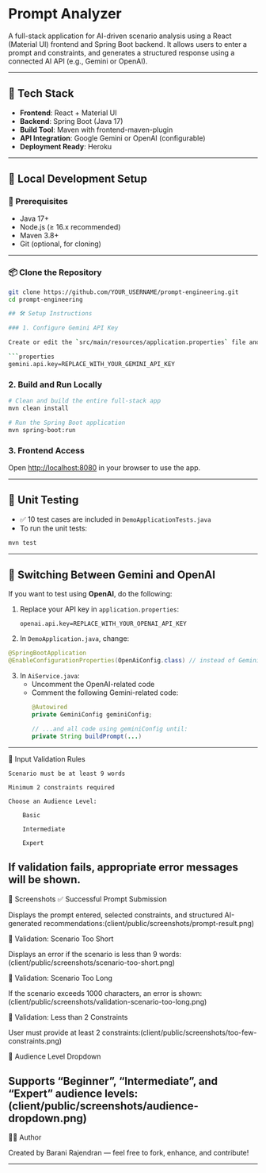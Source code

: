 # Prompt Analyzer

A full-stack application for AI-driven scenario analysis using a React (Material UI) frontend and Spring Boot backend. It allows users to enter a prompt and constraints, and generates a structured response using a connected AI API (e.g., Gemini or OpenAI).

---

## 🧰 Tech Stack

- **Frontend**: React + Material UI
- **Backend**: Spring Boot (Java 17)
- **Build Tool**: Maven with frontend-maven-plugin
- **API Integration**: Google Gemini or OpenAI (configurable)
- **Deployment Ready**: Heroku

---

## 🚀 Local Development Setup

### 🔧 Prerequisites

- Java 17+
- Node.js (≥ 16.x recommended)
- Maven 3.8+
- Git (optional, for cloning)

---

### 📦 Clone the Repository

```bash
git clone https://github.com/YOUR_USERNAME/prompt-engineering.git
cd prompt-engineering

## 🛠️ Setup Instructions

### 1. Configure Gemini API Key

Create or edit the `src/main/resources/application.properties` file and replace:

```properties
gemini.api.key=REPLACE_WITH_YOUR_GEMINI_API_KEY
```

### 2. Build and Run Locally

```bash
# Clean and build the entire full-stack app
mvn clean install

# Run the Spring Boot application
mvn spring-boot:run
```

### 3. Frontend Access

Open [http://localhost:8080](http://localhost:8080) in your browser to use the app.

---

## 🧪 Unit Testing

- ✅ 10 test cases are included in `DemoApplicationTests.java`
- To run the unit tests:

```bash
mvn test
```

---

## 🔁 Switching Between Gemini and OpenAI

If you want to test using **OpenAI**, do the following:

1. Replace your API key in `application.properties`:
   ```properties
   openai.api.key=REPLACE_WITH_YOUR_OPENAI_API_KEY
   ```

2. In `DemoApplication.java`, change:

```java
@SpringBootApplication
@EnableConfigurationProperties(OpenAiConfig.class) // instead of GeminiConfig.class
```

3. In `AiService.java`:
   - Uncomment the OpenAI-related code
   - Comment the following Gemini-related code:
     ```java
     @Autowired
     private GeminiConfig geminiConfig;

     // ...and all code using geminiConfig until:
     private String buildPrompt(...)
     ```

---
🧪 Input Validation Rules

    Scenario must be at least 9 words

    Minimum 2 constraints required

    Choose an Audience Level:

        Basic

        Intermediate

        Expert

If validation fails, appropriate error messages will be shown.
---
📸 Screenshots
✅ Successful Prompt Submission

Displays the prompt entered, selected constraints, and structured AI-generated recommendations:(client/public/screenshots/prompt-result.png)

🔴 Validation: Scenario Too Short

Displays an error if the scenario is less than 9 words:(client/public/screenshots/scenario-too-short.png)

🔴 Validation: Scenario Too Long

If the scenario exceeds 1000 characters, an error is shown:(client/public/screenshots/validation-scenario-too-long.png)

🔴 Validation: Less than 2 Constraints

User must provide at least 2 constraints:(client/public/screenshots/too-few-constraints.png)

🔄 Audience Level Dropdown

Supports “Beginner”, “Intermediate”, and “Expert” audience levels:(client/public/screenshots/audience-dropdown.png)
---
👨‍💻 Author

Created by Barani Rajendran — feel free to fork, enhance, and contribute!

---